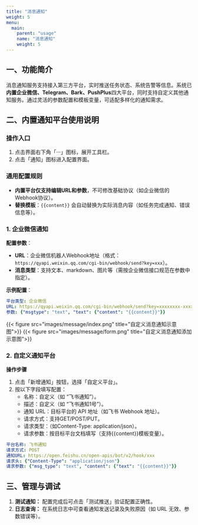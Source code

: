 ```yaml
---
title: "消息通知"
weight: 5
menu:
  main:
    parent: "usage"
    name: "消息通知"
    weight: 5
---
```




## 一、功能简介  
消息通知服务支持接入第三方平台，实时推送任务状态、系统告警等信息。系统已**内置企业微信、Telegram、Bark、PushPlus**四大平台，同时支持自定义其他通知服务。通过灵活的参数配置和模板变量，可适配多样化的通知需求。  


## 二、内置通知平台使用说明  
### 操作入口  
1. 点击界面右下角「···」图标，展开工具栏。  
2. 点击「通知」图标进入配置界面。  

### 通用配置规则  
- **内置平台仅支持编辑URL和参数**，不可修改基础协议（如企业微信的Webhook协议）。  
- **替换模板**：`{{content}}` 会自动替换为实际消息内容（如任务完成通知、错误信息等）。  

### 1. 企业微信通知  
**配置参数**：  
- **URL**：企业微信机器人Webhook地址（格式：`https://qyapi.weixin.qq.com/cgi-bin/webhook/send?key=xxx`）。  
- **消息类型**：支持文本、markdown、图片等（需按企业微信接口规范在参数中指定）。  

**示例配置**：  
```yaml
平台类型: 企业微信
URL: https://qyapi.weixin.qq.com/cgi-bin/webhook/send?key=xxxxxxxx-xxxx-xxxx-xxxx-xxxxxxxxxxxx
参数: {"msgtype": "text", "text": {"content": "{{content}}"}}
```

<div style="width: 100%;margin:0 auto;display: flex;">
{{< figure src="images/message/index.png" title="自定义消息通知示意图">}}
{{< figure src="images/message/form.png" title="自定义消息通知添加示意图">}}
</div>


### 2. 自定义通知平台

**操作步骤**

1. 点击「新增通知」按钮，选择「自定义平台」。
2. 按以下字段填写配置：
    - 名称：自定义（如 “飞书通知”）。
    - 描述：自定义（如 “飞书通知1号”）。
    - 通知 URL：目标平台的 API 地址（如飞书 Webhook 地址）。
    - 请求方式：支持GET/POST/PUT。
    - 请求类型：（如Content-Type: application/json）。
    - 请求参数：按目标平台文档填写（支持{{content}}模板变量）。

```yaml
平台名称: 飞书通知
请求方式: POST
通知URL: https://open.feishu.cn/open-apis/bot/v2/hook/xxx
请求头: {"Content-Type": "application/json"}
请求参数: {"msg_type": "text", "content": {"text": "{{content}}"}}
```

## 三、管理与调试
1. **测试通知：** 配置完成后可点击「测试推送」验证配置正确性。
3. **日志查询：** 在系统日志中可查看通知发送记录及失败原因（如 URL 无效、参数错误等）。